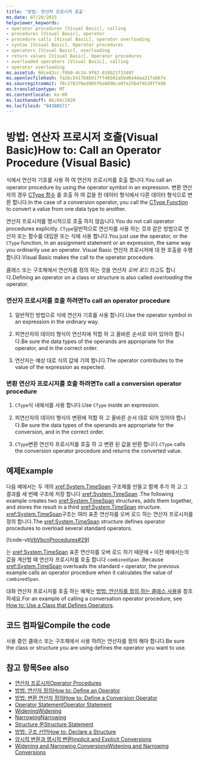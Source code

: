 ```yaml
---
title: '방법: 연산자 프로시저 호출'
ms.date: 07/20/2015
helpviewer_keywords:
- operator procedures [Visual Basic], calling
- procedures [Visual Basic], operator
- procedure calls [Visual Basic], operator overloading
- syntax [Visual Basic], Operator procedures
- operators [Visual Basic], overloading
- return values [Visual Basic], Operator procedures
- overloaded operators [Visual Basic], calling
- operator overloading
ms.assetid: 0dce42cc-f0b0-4c14-9f62-018b21f33497
ms.openlocfilehash: fa2bc5417b8b917ff48502a5bd0a4daa21fab67e
ms.sourcegitcommit: f8c270376ed905f6a8896ce0fe25b4f4b38ff498
ms.translationtype: MT
ms.contentlocale: ko-KR
ms.lasthandoff: 06/04/2020
ms.locfileid: "84388571"
---
```

# <a name="how-to-call-an-operator-procedure-visual-basic"></a><span data-ttu-id="a706b-102">방법: 연산자 프로시저 호출(Visual Basic)</span><span class="sxs-lookup"><span data-stu-id="a706b-102">How to: Call an Operator Procedure (Visual Basic)</span></span>
<span data-ttu-id="a706b-103">식에서 연산자 기호를 사용 하 여 연산자 프로시저를 호출 합니다.</span><span class="sxs-lookup"><span data-stu-id="a706b-103">You call an operator procedure by using the operator symbol in an expression.</span></span> <span data-ttu-id="a706b-104">변환 연산자의 경우 [CType 함수](../../../language-reference/functions/ctype-function.md) 를 호출 하 여 값을 한 데이터 형식에서 다른 데이터 형식으로 변환 합니다.</span><span class="sxs-lookup"><span data-stu-id="a706b-104">In the case of a conversion operator, you call the [CType Function](../../../language-reference/functions/ctype-function.md) to convert a value from one data type to another.</span></span>  
  
 <span data-ttu-id="a706b-105">연산자 프로시저를 명시적으로 호출 하지 않습니다.</span><span class="sxs-lookup"><span data-stu-id="a706b-105">You do not call operator procedures explicitly.</span></span> <span data-ttu-id="a706b-106">`CType`일반적으로 연산자를 사용 하는 것과 같은 방법으로 연산자 또는 함수를 대입문 또는 식에 사용 합니다.</span><span class="sxs-lookup"><span data-stu-id="a706b-106">You just use the operator, or the `CType` function, in an assignment statement or an expression, the same way you ordinarily use an operator.</span></span> <span data-ttu-id="a706b-107">Visual Basic 연산자 프로시저에 대 한 호출을 수행 합니다.</span><span class="sxs-lookup"><span data-stu-id="a706b-107">Visual Basic makes the call to the operator procedure.</span></span>  
  
 <span data-ttu-id="a706b-108">클래스 또는 구조체에서 연산자를 정의 하는 것을 연산자 *오버 로드* 라고도 합니다.</span><span class="sxs-lookup"><span data-stu-id="a706b-108">Defining an operator on a class or structure is also called *overloading* the operator.</span></span>  
  
### <a name="to-call-an-operator-procedure"></a><span data-ttu-id="a706b-109">연산자 프로시저를 호출 하려면</span><span class="sxs-lookup"><span data-stu-id="a706b-109">To call an operator procedure</span></span>  
  
1. <span data-ttu-id="a706b-110">일반적인 방법으로 식에 연산자 기호를 사용 합니다.</span><span class="sxs-lookup"><span data-stu-id="a706b-110">Use the operator symbol in an expression in the ordinary way.</span></span>  
  
2. <span data-ttu-id="a706b-111">피연산자의 데이터 형식이 연산자에 적합 하 고 올바른 순서로 되어 있어야 합니다.</span><span class="sxs-lookup"><span data-stu-id="a706b-111">Be sure the data types of the operands are appropriate for the operator, and in the correct order.</span></span>  
  
3. <span data-ttu-id="a706b-112">연산자는 예상 대로 식의 값에 기여 합니다.</span><span class="sxs-lookup"><span data-stu-id="a706b-112">The operator contributes to the value of the expression as expected.</span></span>  
  
### <a name="to-call-a-conversion-operator-procedure"></a><span data-ttu-id="a706b-113">변환 연산자 프로시저를 호출 하려면</span><span class="sxs-lookup"><span data-stu-id="a706b-113">To call a conversion operator procedure</span></span>  
  
1. <span data-ttu-id="a706b-114">`CType`식 내에서를 사용 합니다.</span><span class="sxs-lookup"><span data-stu-id="a706b-114">Use `CType` inside an expression.</span></span>  
  
2. <span data-ttu-id="a706b-115">피연산자의 데이터 형식이 변환에 적합 하 고 올바른 순서 대로 되어 있어야 합니다.</span><span class="sxs-lookup"><span data-stu-id="a706b-115">Be sure the data types of the operands are appropriate for the conversion, and in the correct order.</span></span>  
  
3. <span data-ttu-id="a706b-116">`CType`변환 연산자 프로시저를 호출 하 고 변환 된 값을 반환 합니다.</span><span class="sxs-lookup"><span data-stu-id="a706b-116">`CType` calls the conversion operator procedure and returns the converted value.</span></span>  
  
## <a name="example"></a><span data-ttu-id="a706b-117">예제</span><span class="sxs-lookup"><span data-stu-id="a706b-117">Example</span></span>  
 <span data-ttu-id="a706b-118">다음 예에서는 두 개의 <xref:System.TimeSpan> 구조체를 만들고 함께 추가 하 고 그 결과를 세 번째 구조에 저장 합니다 <xref:System.TimeSpan> .</span><span class="sxs-lookup"><span data-stu-id="a706b-118">The following example creates two <xref:System.TimeSpan> structures, adds them together, and stores the result in a third <xref:System.TimeSpan> structure.</span></span> <span data-ttu-id="a706b-119"><xref:System.TimeSpan>구조는 여러 표준 연산자를 오버 로드 하는 연산자 프로시저를 정의 합니다.</span><span class="sxs-lookup"><span data-stu-id="a706b-119">The <xref:System.TimeSpan> structure defines operator procedures to overload several standard operators.</span></span>  
  
 [!code-vb[VbVbcnProcedures#29](~/samples/snippets/visualbasic/VS_Snippets_VBCSharp/VbVbcnProcedures/VB/Class1.vb#29)]  
  
 <span data-ttu-id="a706b-120">는 <xref:System.TimeSpan> 표준 연산자를 오버 로드 하기 때문에 `+` 이전 예에서는의 값을 계산할 때 연산자 프로시저를 호출 합니다 `combinedSpan` .</span><span class="sxs-lookup"><span data-stu-id="a706b-120">Because <xref:System.TimeSpan> overloads the standard `+` operator, the previous example calls an operator procedure when it calculates the value of `combinedSpan`.</span></span>  
  
 <span data-ttu-id="a706b-121">대화 연산자 프로시저를 호출 하는 예제는 [방법: 연산자를 정의 하는 클래스 사용](./how-to-use-a-class-that-defines-operators.md)을 참조 하세요.</span><span class="sxs-lookup"><span data-stu-id="a706b-121">For an example of calling a conversation operator procedure, see [How to: Use a Class that Defines Operators](./how-to-use-a-class-that-defines-operators.md).</span></span>  
  
## <a name="compile-the-code"></a><span data-ttu-id="a706b-122">코드 컴파일</span><span class="sxs-lookup"><span data-stu-id="a706b-122">Compile the code</span></span>  
 <span data-ttu-id="a706b-123">사용 중인 클래스 또는 구조체에서 사용 하려는 연산자를 정의 해야 합니다.</span><span class="sxs-lookup"><span data-stu-id="a706b-123">Be sure the class or structure you are using defines the operator you want to use.</span></span>  
  
## <a name="see-also"></a><span data-ttu-id="a706b-124">참고 항목</span><span class="sxs-lookup"><span data-stu-id="a706b-124">See also</span></span>

- [<span data-ttu-id="a706b-125">연산자 프로시저</span><span class="sxs-lookup"><span data-stu-id="a706b-125">Operator Procedures</span></span>](./operator-procedures.md)
- [<span data-ttu-id="a706b-126">방법: 연산자 정의</span><span class="sxs-lookup"><span data-stu-id="a706b-126">How to: Define an Operator</span></span>](./how-to-define-an-operator.md)
- [<span data-ttu-id="a706b-127">방법: 변환 연산자 정의</span><span class="sxs-lookup"><span data-stu-id="a706b-127">How to: Define a Conversion Operator</span></span>](./how-to-define-a-conversion-operator.md)
- [<span data-ttu-id="a706b-128">Operator Statement</span><span class="sxs-lookup"><span data-stu-id="a706b-128">Operator Statement</span></span>](../../../language-reference/statements/operator-statement.md)
- [<span data-ttu-id="a706b-129">Widening</span><span class="sxs-lookup"><span data-stu-id="a706b-129">Widening</span></span>](../../../language-reference/modifiers/widening.md)
- [<span data-ttu-id="a706b-130">Narrowing</span><span class="sxs-lookup"><span data-stu-id="a706b-130">Narrowing</span></span>](../../../language-reference/modifiers/narrowing.md)
- [<span data-ttu-id="a706b-131">Structure 문</span><span class="sxs-lookup"><span data-stu-id="a706b-131">Structure Statement</span></span>](../../../language-reference/statements/structure-statement.md)
- [<span data-ttu-id="a706b-132">방법: 구조 선언</span><span class="sxs-lookup"><span data-stu-id="a706b-132">How to: Declare a Structure</span></span>](../data-types/how-to-declare-a-structure.md)
- [<span data-ttu-id="a706b-133">암시적 변환과 명시적 변환</span><span class="sxs-lookup"><span data-stu-id="a706b-133">Implicit and Explicit Conversions</span></span>](../data-types/implicit-and-explicit-conversions.md)
- [<span data-ttu-id="a706b-134">Widening and Narrowing Conversions</span><span class="sxs-lookup"><span data-stu-id="a706b-134">Widening and Narrowing Conversions</span></span>](../data-types/widening-and-narrowing-conversions.md)
